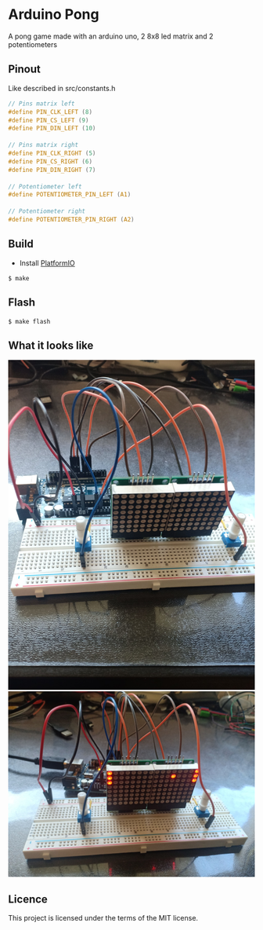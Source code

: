 # Arduino Pong

A pong game made with an arduino uno, 2 8x8 led matrix and 2 potentiometers

## Pinout

Like described in src/constants.h

```c
// Pins matrix left
#define PIN_CLK_LEFT (8)
#define PIN_CS_LEFT (9)
#define PIN_DIN_LEFT (10)

// Pins matrix right
#define PIN_CLK_RIGHT (5)
#define PIN_CS_RIGHT (6)
#define PIN_DIN_RIGHT (7)

// Potentiometer left
#define POTENTIOMETER_PIN_LEFT (A1)

// Potentiometer right
#define POTENTIOMETER_PIN_RIGHT (A2)
```

## Build

- Install [PlatformIO](https://platformio.org/)

```
$ make
```

## Flash

```
$ make flash
```

## What it looks like

![Alt text](.github/pong_off.jpg)
![Alt text](.github/pong_on.jpg)

## Licence
This project is licensed under the terms of the MIT license.
